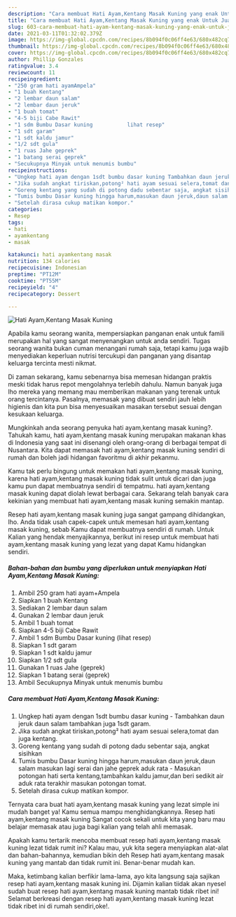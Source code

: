 ```yaml
---
description: "Cara membuat Hati Ayam,Kentang Masak Kuning yang enak Untuk Jualan"
title: "Cara membuat Hati Ayam,Kentang Masak Kuning yang enak Untuk Jualan"
slug: 603-cara-membuat-hati-ayam-kentang-masak-kuning-yang-enak-untuk-jualan
date: 2021-03-11T01:32:02.379Z
image: https://img-global.cpcdn.com/recipes/8b094f0c06ff4e63/680x482cq70/hati-ayamkentang-masak-kuning-foto-resep-utama.jpg
thumbnail: https://img-global.cpcdn.com/recipes/8b094f0c06ff4e63/680x482cq70/hati-ayamkentang-masak-kuning-foto-resep-utama.jpg
cover: https://img-global.cpcdn.com/recipes/8b094f0c06ff4e63/680x482cq70/hati-ayamkentang-masak-kuning-foto-resep-utama.jpg
author: Phillip Gonzales
ratingvalue: 3.4
reviewcount: 11
recipeingredient:
- "250 gram hati ayamAmpela"
- "1 buah Kentang"
- "2 lembar daun salam"
- "2 lembar daun jeruk"
- "1 buah tomat"
- "4-5 biji Cabe Rawit"
- "1 sdm Bumbu Dasar kuning           lihat resep"
- "1 sdt garam"
- "1 sdt kaldu jamur"
- "1/2 sdt gula"
- "1 ruas Jahe geprek"
- "1 batang serai geprek"
- "Secukupnya Minyak untuk menumis bumbu"
recipeinstructions:
- "Ungkep hati ayam dengan 1sdt bumbu dasar kuning Tambahkan daun jeruk daun salam tambahkan juga 1sdt garam."
- "Jika sudah angkat tiriskan,potong² hati ayam sesuai selera,tomat dan juga kentang."
- "Goreng kentang yang sudah di potong dadu sebentar saja, angkat sisihkan"
- "Tumis bumbu Dasar kuning hingga harum,masukan daun jeruk,daun salam masukan lagi serai dan jahe geprek aduk rata Masukan potongan hati serta kentang,tambahkan kaldu jamur,dan beri sedikit air aduk rata terakhir masukan potongan tomat."
- "Setelah dirasa cukup matikan kompor."
categories:
- Resep
tags:
- hati
- ayamkentang
- masak

katakunci: hati ayamkentang masak 
nutrition: 134 calories
recipecuisine: Indonesian
preptime: "PT12M"
cooktime: "PT55M"
recipeyield: "4"
recipecategory: Dessert

---
```



![Hati Ayam,Kentang Masak Kuning](https://img-global.cpcdn.com/recipes/8b094f0c06ff4e63/680x482cq70/hati-ayamkentang-masak-kuning-foto-resep-utama.jpg)

Apabila kamu seorang wanita, mempersiapkan panganan enak untuk famili merupakan hal yang sangat menyenangkan untuk anda sendiri. Tugas seorang  wanita bukan cuman menangani rumah saja, tetapi kamu juga wajib menyediakan keperluan nutrisi tercukupi dan panganan yang disantap keluarga tercinta mesti nikmat.

Di zaman  sekarang, kamu sebenarnya bisa memesan hidangan praktis meski tidak harus repot mengolahnya terlebih dahulu. Namun banyak juga lho mereka yang memang mau memberikan makanan yang terenak untuk orang tercintanya. Pasalnya, memasak yang dibuat sendiri jauh lebih higienis dan kita pun bisa menyesuaikan masakan tersebut sesuai dengan kesukaan keluarga. 



Mungkinkah anda seorang penyuka hati ayam,kentang masak kuning?. Tahukah kamu, hati ayam,kentang masak kuning merupakan makanan khas di Indonesia yang saat ini disenangi oleh orang-orang di berbagai tempat di Nusantara. Kita dapat memasak hati ayam,kentang masak kuning sendiri di rumah dan boleh jadi hidangan favoritmu di akhir pekanmu.

Kamu tak perlu bingung untuk memakan hati ayam,kentang masak kuning, karena hati ayam,kentang masak kuning tidak sulit untuk dicari dan juga kamu pun dapat membuatnya sendiri di tempatmu. hati ayam,kentang masak kuning dapat diolah lewat berbagai cara. Sekarang telah banyak cara kekinian yang membuat hati ayam,kentang masak kuning semakin mantap.

Resep hati ayam,kentang masak kuning juga sangat gampang dihidangkan, lho. Anda tidak usah capek-capek untuk memesan hati ayam,kentang masak kuning, sebab Kamu dapat membuatnya sendiri di rumah. Untuk Kalian yang hendak menyajikannya, berikut ini resep untuk membuat hati ayam,kentang masak kuning yang lezat yang dapat Kamu hidangkan sendiri.

<!--inarticleads1-->

##### Bahan-bahan dan bumbu yang diperlukan untuk menyiapkan Hati Ayam,Kentang Masak Kuning:

1. Ambil 250 gram hati ayam+Ampela
1. Siapkan 1 buah Kentang
1. Sediakan 2 lembar daun salam
1. Gunakan 2 lembar daun jeruk
1. Ambil 1 buah tomat
1. Siapkan 4-5 biji Cabe Rawit
1. Ambil 1 sdm Bumbu Dasar kuning           (lihat resep)
1. Siapkan 1 sdt garam
1. Siapkan 1 sdt kaldu jamur
1. Siapkan 1/2 sdt gula
1. Gunakan 1 ruas Jahe (geprek)
1. Siapkan 1 batang serai (geprek)
1. Ambil Secukupnya Minyak untuk menumis bumbu




<!--inarticleads2-->

##### Cara membuat Hati Ayam,Kentang Masak Kuning:

1. Ungkep hati ayam dengan 1sdt bumbu dasar kuning - Tambahkan daun jeruk daun salam tambahkan juga 1sdt garam.
1. Jika sudah angkat tiriskan,potong² hati ayam sesuai selera,tomat dan juga kentang.
1. Goreng kentang yang sudah di potong dadu sebentar saja, angkat sisihkan
1. Tumis bumbu Dasar kuning hingga harum,masukan daun jeruk,daun salam masukan lagi serai dan jahe geprek aduk rata - Masukan potongan hati serta kentang,tambahkan kaldu jamur,dan beri sedikit air aduk rata terakhir masukan potongan tomat.
1. Setelah dirasa cukup matikan kompor.




Ternyata cara buat hati ayam,kentang masak kuning yang lezat simple ini mudah banget ya! Kamu semua mampu menghidangkannya. Resep hati ayam,kentang masak kuning Sangat cocok sekali untuk kita yang baru mau belajar memasak atau juga bagi kalian yang telah ahli memasak.

Apakah kamu tertarik mencoba membuat resep hati ayam,kentang masak kuning lezat tidak rumit ini? Kalau mau, yuk kita segera menyiapkan alat-alat dan bahan-bahannya, kemudian bikin deh Resep hati ayam,kentang masak kuning yang mantab dan tidak rumit ini. Benar-benar mudah kan. 

Maka, ketimbang kalian berfikir lama-lama, ayo kita langsung saja sajikan resep hati ayam,kentang masak kuning ini. Dijamin kalian tiidak akan nyesel sudah buat resep hati ayam,kentang masak kuning mantab tidak ribet ini! Selamat berkreasi dengan resep hati ayam,kentang masak kuning lezat tidak ribet ini di rumah sendiri,oke!.

